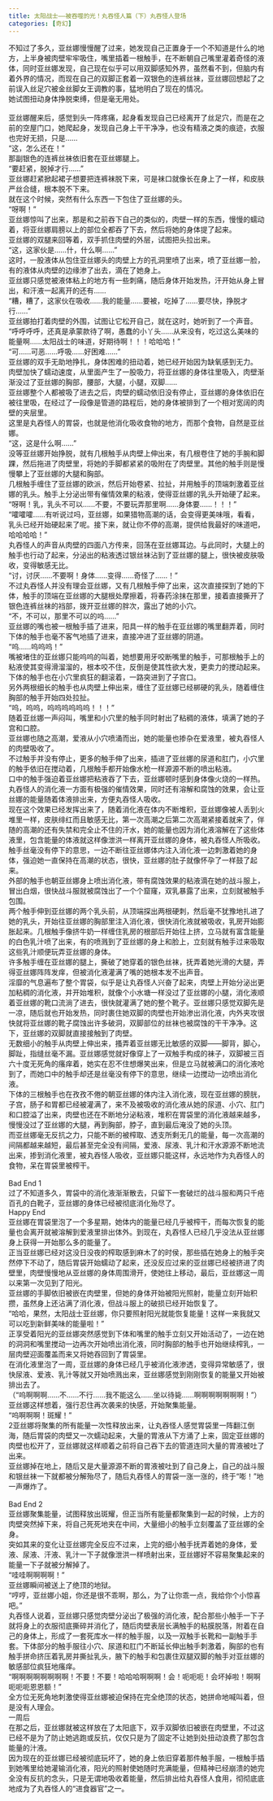 ```yaml
---
title: 太阳战士——被吞噬的光！丸吞怪人篇（下）丸吞怪人登场
categories: [奇幻]
---
```


不知过了多久，亚丝娜慢慢醒了过来，她发现自己正置身于一个不知道是什么的地方，上半身被肉壁牢牢吸住，嘴里插着一根触手，在不断朝自己嘴里灌着奇怪的液体，同时亚丝娜发现，自己现在似乎可以用双脚感知外界，虽然看不到，但脑内有着外界的情况，而现在自己的双脚正套着一双银色的连裤丝袜，亚丝娜回想起了之前误入丝足穴被金丝脚女王调教的事，猛地明白了现在的情况。<br>她试图扭动身体挣脱束缚，但是毫无用处。<br><br>亚丝娜醒来后，感觉到头一阵疼痛，起身看发现自己已经离开了丝足穴，而是在之前的空屋门口，她爬起身，发现自己身上干干净净，也没有精液之类的痕迹，衣服也完好无损，只是……<br>“这，怎么还在！”<br>那副银色的连裤丝袜依旧套在亚丝娜腿上。<br>“要赶紧，脱掉才行……”<br>亚丝娜赶紧掀起裙子想要把连裤袜脱下来，可是袜口就像长在身上了一样，和皮肤严丝合缝，根本脱不下来。<br>就在这个时候，突然有什么东西一下包住了亚丝娜的头。<br>“呀啊！”<br>亚丝娜惊叫了出来，那是和之前吞下自己的类似的，肉壁一样的东西，慢慢的蠕动着，将亚丝娜肩膀以上的部位全都吞了下去，然后将她的身体提了起来。<br>亚丝娜的双腿来回等着，双手抓住肉壁的外层，试图把头拉出来。<br>“这，这家伙是……什，什么啊……”<br>这时，一股液体从包住亚丝娜头的肉壁上方的孔洞里喷了出来，喷了亚丝娜一脸，有的液体从肉壁的边缘渗了出去，滴在了她身上。<br>亚丝娜只感觉被液体粘上的地方有一些刺痛，随后身体开始发热，汗开始从身上冒出，和汗液一起离开的还有……<br>“糟，糟了，这家伙在吸收……我的能量……要被，吃掉了……要尽快，挣脱才行……”<br>亚丝娜拍打着肉壁的外围，试图让它松开自己，就在这时，她听到了一个声音。<br>“呼呼呼呼，还真是承蒙款待了啊，愚蠢的小丫头……从来没有，吃过这么美味的能量啊……太阳战士的味道，好期待啊！！！哈哈哈！”<br>“可……可恶……呼吸……好困难……”<br>亚丝娜的双手无助地挣扎，身体困难的扭动着，她已经开始因为缺氧感到无力。<br>肉壁加快了蠕动速度，从里面产生了一股吸力，将亚丝娜的身体往里吸入，肉壁渐渐没过了亚丝娜的胸部，腰部，大腿，小腿，双脚……<br>亚丝娜整个人都被吸了进去之后，肉壁的蠕动依旧没有停止，亚丝娜的身体依旧在被往里吸，在经过了一段像是管道的路程后，她的身体被排到了一个相对宽阔的肉壁的夹层里。<br>这里是丸吞怪人的胃袋，也就是他消化吸收食物的地方，而那个食物，自然是亚丝娜。<br>“这，这是什么啊……”<br>没等亚丝娜开始挣脱，就有几根触手从肉壁上伸出来，有几根卷住了她的手腕和脚踝，然后拖进了肉壁里，将她的手脚都紧紧的吸附在了肉壁里。其他的触手则是慢慢攀上了亚丝娜的大腿和胸部。<br>几根触手缠住了亚丝娜的欧派，然后开始卷紧、拉扯，并用触手的顶端刺激着亚丝娜的乳头。触手上分泌出带有催情效果的粘液，使得亚丝娜的乳头开始硬了起来。<br>“呀啊！乳，乳头不可以……不要，不要玩弄那里啊……身体要……！！！”<br>“嚯嚯嚯……有听说过吗，亚丝娜，如果猎物高潮的话，会变得更美味哦，看看，乳头已经开始硬起来了呢。接下来，就让你不停的高潮，提供给我最好的味道吧，哈哈哈哈！”<br>丸吞怪人的声音从肉壁的四面八方传来，回荡在亚丝娜耳边。与此同时，大腿上的触手也行动了起来，分泌出的粘液透过银丝袜沾到了亚丝娜的腿上，很快被皮肤吸收，变得敏感无比。<br>“讨，讨厌……不要啊！身体……变得……奇怪了……！”<br>不过丸吞怪人并没有理会亚丝娜，又有几根触手伸了出来，这次直接探到了她的下体，触手的顶端在亚丝娜的大腿根处摩擦着，将春药涂抹在那里，接着直接撕开了银色连裤丝袜的裆部，拨开亚丝娜的胖次，露出了她的小穴。<br>“不，不可以，那里不可以的呜……”<br>亚丝娜的嘴也被一根触手插了进来，阳具一样的触手在亚丝娜的嘴里翻弄着，同时下体的触手也毫不客气地插了进来，直接冲进了亚丝娜的阴道。<br>“呜……呜呜呜！”<br>嘴被堵住的亚丝娜只能呜呜的叫着，她想要用牙咬断嘴里的触手，可那根触手上的粘液使其变得滑溜溜的，根本咬不住，反倒是使其性欲大发，更卖力的搅动起来。<br>下体的触手也在小穴里疯狂的翻滚着，一路突进到了子宫口。<br>另外两根细长的触手也从肉壁上伸出来，缠住了亚丝娜已经梆硬的乳头，随着缠住胸部的触手开始四处拉扯。<br>“呜，呜呜，呜呜呜呜呜呜！！！”<br>随着亚丝娜一声闷叫，嘴里和小穴里的触手同时射出了粘稠的液体，填满了她的子宫和口腔。<br>亚丝娜也随之高潮，爱液从小穴喷涌而出，她的能量也掺杂在爱液里，被丸吞怪人的肉壁吸收了。<br>不过触手并没有停止，更多的触手伸了出来，插进了亚丝娜的尿道和肛门，小穴里的触手依旧在搅动着，几根触手都开始像水枪一样源源不断的喷出粘液。<br>口中的触手强迫着亚丝娜把粘液吞了下去，亚丝娜顿时感到身体像火烧的一样热。<br>丸吞怪人的消化液一方面有极强的催情效果，同时还有溶解和腐蚀的效果，会让亚丝娜的能量随着体液排出来，方便丸吞怪人吸收。<br>现在这个效果已经发挥出来了，随着消化液在体内不断堆积，亚丝娜像被人丢到火堆里一样，皮肤绯红而且敏感无比，第一次高潮之后第二次高潮紧接着就来了，伴随的高潮的还有失禁和完全止不住的汗水，她的能量也因为消化液溶解在了这些体液里，包含能量的体液就这样像泄洪一样离开亚丝娜的身体，被丸吞怪人所吸收。<br>触手丝毫没有停下的意思，一边不断往亚丝娜体内注入消化液一边刺激着她的身体，强迫她一直保持在高潮的状态，很快，亚丝娜的肚子就像怀孕了一样鼓了起来。<br>外部的触手也朝亚丝娜身上喷出消化液，带有腐蚀效果的粘液滴在她的战斗服上，冒出白烟，很快战斗服就被腐蚀出了一个个窟窿，双乳暴露了出来，立刻就被触手包围。<br>两个触手伸到亚丝娜的两个乳头前，从顶端探出两根硬刺，然后毫不犹豫地扎进了她的乳头，开始往亚丝娜的胸部里注入消化液，很快消化液就被吸收，乳房开始膨胀起来。几根触手像挤牛奶一样缠住乳房的根部后开始往上挤，立马就有富含能量的白色乳汁喷了出来，有的喷溅到了亚丝娜的身上和脸上，立刻就有触手过来吸取这些乳汁顺便玩弄亚丝娜的身体。<br>许多触手缠在亚丝娜的腿上，撕破了她穿着的银色丝袜，抚弄着她光滑的大腿，弄得亚丝娜阵阵发痒，但被消化液灌满了嘴的她根本发不出声音。<br>淫靡的气息遍布了整个胃袋，似乎是让丸吞怪人兴奋了起来，肉壁上开始分泌出更加粘稠的消化液，并开始堆积，就像个小水塘一样没过了亚丝娜的小腿，消化液顺着亚丝娜的靴口流淌了进去，很快就灌满了她的整个靴子。亚丝娜只感觉双脚先是一凉，随后就也开始发热，同时裹住她双脚的肉壁也开始渗出消化液，内外夹攻很快就将亚丝娜的靴子腐蚀出许多破洞，双脚部位的丝袜也被腐蚀的干干净净。这下，亚丝娜的双脚就直接接触到了肉壁。<br>无数细小的触手从肉壁上伸出来，搔弄着亚丝娜无比敏感的双脚——脚背，脚心，脚趾，指缝丝毫不漏。亚丝娜感觉就好像穿上了一双触手构成的袜子，双脚被三百六十度无死角的瘙痒着，她实在忍不住想爆笑出来，但是立马就被满口的消化液呛到了，而她口中的触手却还是丝毫没有停下的意思，继续一边搅动一边喷出消化液。<br>下体的三根触手也在孜孜不倦的朝亚丝娜的体内注入消化液，现在亚丝娜的膀胱，子宫，肠子和胃都已经被灌满了，来不及被吸收的消化液从她的尿道、小穴、肛门和口腔溢了出来，肉壁也还在不断地分泌粘液，堆积在胃袋里的消化液越来越多，慢慢没过了亚丝娜的大腿，再到胸部，脖子，直到最后淹没了她的头顶。<br>而亚丝娜毫无反抗之力，只能不断的被榨取、透支所剩无几的能量，每一次高潮的间隔都越来越短，最后甚至完全没有间隔，爱液、尿液、乳汁和汗水源源不断地流出来，掺到消化液里，被丸吞怪人吸收，亚丝娜只能这样，永远地作为丸吞怪人的食物，呆在胃袋里被榨干。<br><br>Bad End 1<br>过了不知道多久，胃袋中的消化液渐渐散去，只留下一套破烂的战斗服和两只千疮百孔的白靴子，亚丝娜的身体已经被彻底消化殆尽了。<br>Happy End<br>亚丝娜在胃袋里泡了一个多星期，她体内的能量已经几乎被榨干，而每次恢复的能量也会离开就被溶解到爱液里排出体外。到现在，丸吞怪人已经几乎没法从亚丝娜身上获得一开始那么多的能量了。<br>正当亚丝娜已经对这没日没夜的榨取感到麻木了的时侯，那些插在她身上的触手突然停下不动了，随后胃袋开始蠕动了起来，还没反应过来的亚丝娜已经被挤进了肉壁里，肉壁慢慢地从亚丝娜的身体周围滑开，使她往上移动，最后，亚丝娜这一周以来第一次见到了阳光。<br>亚丝娜的手脚依旧被嵌在肉壁里，但她的身体开始被阳光照射，能量立刻开始积攒，虽然身上还沾满了消化液，但战斗服上的破损已经开始恢复了。<br>“哈哈，果然，太阳战士亚丝娜，你只要照射阳光就能恢复能量！这样一来我就又可以吃到新鲜美味的能量啦！”<br>正享受着阳光的亚丝娜突然感觉到下体和嘴里的触手立刻又开始活动了，一边在她的洞洞和嘴里搅动一边再次开始喷出消化液，同时胸部的触手也开始继续榨乳，一层肉壁迎面覆盖而来又将她吞回到了胃袋里。<br>在消化液里泡了一周，亚丝娜的身体已经几乎被消化液渗透，变得异常敏感了，很快尿液、爱液、乳汁等就又开始喷溅出来，亚丝娜感觉到刚刚恢复的能量又开始被排出去了。<br>（“呜啊啊啊……不……不行……我不能这么……坐以待毙……啊啊啊啊啊啊啊！”）<br>亚丝娜这样想着，强行忍住再次袭来的快感，开始聚集能量。<br>“呜啊啊啊！斑耀！”<br>2亚丝娜将聚集的所有能量一次性释放出来，让丸吞怪人感觉胃袋里一阵翻江倒海，随后胃袋的肉壁又一次蠕动起来，大量的胃液从下方涌了上来，固定亚丝娜的肉壁也松开了，亚丝娜就这样顺着之前将自己吞下去的管道连同大量的胃液被吐了出来。<br>亚丝娜掉在地上，随后又是大量源源不断的胃液被吐到了自己身上，自己的战斗服和银丝袜一下就都被分解殆尽了，随后丸吞怪人的胃袋一涨一涨的，终于“嘭！”地一声爆炸了。<br><br>Bad End 2<br>亚丝娜聚集能量，试图释放出斑耀，但正当所有能量都聚集到一起的时候，上方的肉壁突然掉下来，将自己死死地夹在中间，大量细小的触手立刻覆盖了亚丝娜的全身。<br>突如其来的变化让亚丝娜完全反应不过来，上完的细小触手抚弄着她的身体，爱液、尿液、汗液、乳汁一下子就像泄洪一样喷射出来，亚丝娜好不容易聚集起来的能量一下子就被分解掉了。<br>“哇哇啊啊啊啊！”<br>亚丝娜瞬间被送上了绝顶的地狱。<br>“哼哼，亚丝娜小姐，你还是很不乖啊，那么，为了让你乖一点，我给你个小惊喜吧。”<br>丸吞怪人说着，亚丝娜只感觉肉壁分泌出了极强的消化液，配合那些小触手一下子就将身上的衣服彻底撕碎并消化了，随后肉壁表层长满触手的粘膜脱落，附着在自己的身体上，形成了一套死库水一样的触手服，以及一双触手长靴和一副触手手套。下体部分的触手服往小穴、尿道和肛门不断延长伸出触手刺激着，胸部的也有触手拼命挤压着乳房并撕扯乳头，腋下的触手和包裹住双腿双脚的触手对亚丝娜的敏感部位疯狂地瘙痒。<br>“啊啊啊啊啊啊啊啊！不要！不要！哈哈哈啊啊啊！会！呃呃呃！会坏掉啦！啊啊呃呃呃恩恩额！”<br>全方位无死角地刺激使得亚丝娜被迫保持在完全绝顶的状态，她拼命地喊叫着，但是没有人理会。<br>一周后<br>在那之后，亚丝娜就被这样放在了太阳底下，双手双脚依旧被嵌在肉壁里，不过这已经不是为了防止她逃跑或反抗，仅仅只是为了固定不让她到处扭动浪费了那包含能量的汁液。<br>因为现在的亚丝娜已经被彻底玩坏了，她的身上依旧穿着那件触手服，一根触手插到她嘴里给她灌输消化液，阳光的照射使她随时充满能量，但精神已经崩溃的她完全没有反抗的念头，只是无谓地吸收着能量，然后排出给丸吞怪人食用，彻彻底底地成为了丸吞怪人的“进食器官”之一。